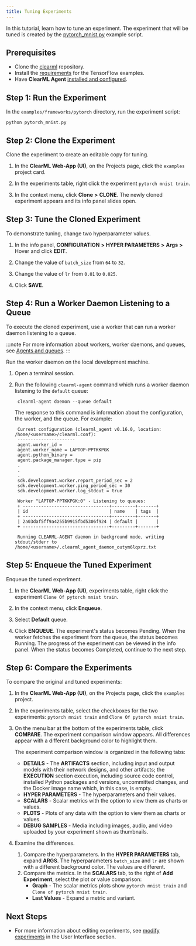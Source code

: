 ```yaml
---
title: Tuning Experiments
---
```


In this tutorial, learn how to tune an experiment. The experiment that will be tuned is created by the [pytorch_mnist.py](https://github.com/allegroai/clearml/blob/master/examples/frameworks/pytorch/pytorch_mnist.py) 
example script. 

## Prerequisites

* Clone the [clearml](https://github.com/allegroai/clearml) repository.
* Install the [requirements](https://github.com/allegroai/clearml/blob/master/examples/frameworks/tensorflow/requirements.txt) 
  for the TensorFlow examples.
* Have **ClearML Agent** [installed and configured](../../clearml_agent.md#installation).

## Step 1: Run the Experiment

In the `examples/frameworks/pytorch` directory, run the experiment script:

    python pytorch_mnist.py

## Step 2: Clone the Experiment

Clone the experiment to create an editable copy for tuning.

1. In the **ClearML Web-App (UI)**, on the Projects page, click the `examples` project card.

1. In the experiments table, right click the experiment `pytorch mnist train`.

1. In the context menu, click **Clone** **>** **CLONE**. The newly cloned experiment appears and its info panel slides open.

## Step 3: Tune the Cloned Experiment

To demonstrate tuning, change two hyperparameter values.

1. In the info panel, **CONFIGURATION** **>** **HYPER PARAMETERS** **>** **Args** **>** Hover and click **EDIT**.

1. Change the value of `batch_size` from `64` to `32`.

1. Change the value of `lr` from `0.01` to `0.025`.

1. Click **SAVE**.

## Step 4: Run a Worker Daemon Listening to a Queue

To execute the cloned experiment, use a worker that can run a worker daemon listening to a queue.

:::note
For more information about workers, worker daemons, and queues, see [Agents and queues](../../fundamentals/agents_and_queues.md).
:::

Run the worker daemon on the local development machine.
1. Open a terminal session.
1. Run the following `clearml-agent` command which runs a worker daemon listening to the `default` queue:

        clearml-agent daemon --queue default
    
    The response to this command is information about the configuration, the worker, and the queue. For example:

        Current configuration (clearml_agent v0.16.0, location: /home/<username>/clearml.conf):
        ----------------------
        agent.worker_id =
        agent.worker_name = LAPTOP-PPTKKPGK
        agent.python_binary =
        agent.package_manager.type = pip
        .
        .
        .
        sdk.development.worker.report_period_sec = 2
        sdk.development.worker.ping_period_sec = 30
        sdk.development.worker.log_stdout = true
        
        Worker "LAPTOP-PPTKKPGK:0" - Listening to queues:
        + ---------------------------------+---------+-------+
        | id                               | name    | tags  |
        + ---------------------------------+---------+-------+
        | 2a03daf5ff9a4255b9915fbd5306f924 | default |       |
        + ---------------------------------+---------+-------+
        
        Running CLEARML-AGENT daemon in background mode, writing stdout/stderr to /home/<username>/.clearml_agent_daemon_outym6lqxrz.txt

## Step 5: Enqueue the Tuned Experiment

Enqueue the tuned experiment.

1. In the **ClearML Web-App (UI)**, experiments table, right click the experiment `Clone Of pytorch mnist train`.

1. In the context menu, click **Enqueue**.

1. Select **Default** queue. 
   
1. Click **ENQUEUE**. The experiment's status becomes Pending. When the worker fetches the experiment from the queue, 
   the status becomes Running. The progress of the experiment can be viewed in the info panel. When the status becomes 
   Completed, continue to the next step.

## Step 6: Compare the Experiments

To compare the original and tuned experiments:
1. In the **ClearML Web-App (UI)**, on the Projects page, click the `examples` project.
1. In the experiments table, select the checkboxes for the two experiments: `pytorch mnist train` and `Clone Of pytorch mnist train`.
1. On the menu bar at the bottom of the experiments table, click **COMPARE**. The experiment comparison window appears. 
   All differences appear with a different background color to highlight them.

    The experiment comparison window is organized in the following tabs:
    * **DETAILS** - The **ARTIFACTS** section, including input and output models with their network designs, and other artifacts;
        the **EXECUTION** section execution, including source code control, installed Python packages and versions, 
      uncommitted changes, and the Docker image name which, in this case, is empty.
    * **HYPER PARAMETERS** - The hyperparameters and their values.
    * **SCALARS** - Scalar metrics with the option to view them as charts or values.
    * **PLOTS** - Plots of any data with the option to view them as charts or values.
    * **DEBUG SAMPLES** - Media including images, audio, and video uploaded by your experiment shown as thumbnails.
1. Examine the differences.
    1. Compare the hyperparameters. In the **HYPER PARAMETERS** tab, expand **ARGS**. The hyperparameters `batch_size` 
       and `lr` are shown with a different background color. The values are different.
    1. Compare the metrics. In the **SCALARS** tab, to the right of **Add Experiment**, select the plot or value comparison:
        * **Graph** - The scalar metrics plots show `pytorch mnist train` and `Clone of pytorch mnist train`.
        * **Last Values** - Expand a metric and variant.


## Next Steps

* For more information about editing experiments, see [modify experiments](../../webapp/webapp_exp_tuning.md#modifying-experiments) 
  in the User Interface section.